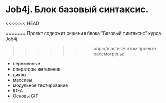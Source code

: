 # Job4j. Блок базовый синтаксис.
<<<<<<< HEAD

=======
Проект содержит решения блока "Базовый синтаксис" курса Job4j.
>>>>>>> origin/master
В этом проекте рассмотрены:
- переменные
- операторы ветвления
- циклы
- массивы
- модульное тестирование
- IDEA
- Основы GIT
